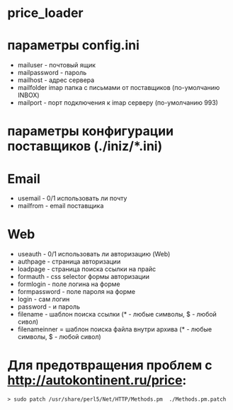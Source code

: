 price_loader
============

параметры config.ini
====================

* mailuser - почтовый ящик
* mailpassword - пароль
* mailhost - адрес сервера
* mailfolder imap папка с письмами от поставщиков (по-умолчанию INBOX)
* mailport - порт подключения к imap серверу (по-умолчанию 993)

параметры конфигурации поставщиков (./iniz/*.ini)
=================================================

# Email
  * usemail - 0/1 использовать ли почту
  * mailfrom - email поставщика

# Web
  * useauth - 0/1 использовать ли авторизацию (Web)
  * authpage - страница авторизации
  * loadpage - страница поиска ссылки на прайс
  * formauth - css selector формы авторизации
  * formlogin - поле логина на форме
  * formpassword - поле пароля на форме
  * login - сам логин
  * password - и пароль
  * filename - шаблон поиска ссылки (* - любые символы, $ - любой сивол)
  * filenameinner = шаблон поиска файла внутри архива (* - любые символы, $ - любой сивол)

# Для предотвращения проблем с http://autokontinent.ru/price:
``> sudo patch /usr/share/perl5/Net/HTTP/Methods.pm  ./Methods.pm.patch``
